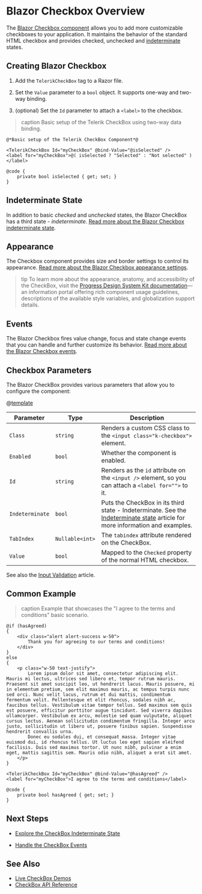 
# Blazor Checkbox Overview

The <a href="https://www.telerik.com/blazor-ui/checkbox" target="_blank">Blazor Checkbox component</a> allows you to add more customizable checkboxes to your application. It maintains the behavior of the standard HTML checkbox and provides checked, unchecked and [indeterminate](slug:checkbox-indeterminate-state) states.

## Creating Blazor Checkbox

1. Add the `TelerikCheckBox` tag to a Razor file.

2. Set the `Value` parameter to a `bool` object. It supports one-way and two-way binding.

3. (optional) Set the `Id` parameter to attach a `<label>` to the checkbox.

>caption Basic setup of the Telerik CheckBox using two-way data binding.

````RAZOR
@*Basic setup of the Telerik CheckBox Component*@

<TelerikCheckBox Id="myCheckBox" @bind-Value="@isSelected" />
<label for="myCheckBox">@( isSelected ? "Selected" : "Not selected" )</label>

@code {
    private bool isSelected { get; set; }
}
````

## Indeterminate State

In addition to basic *checked* and *unchecked* states, the Blazor CheckBox has a third state - *indeterminate*. [Read more about the Blazor Checkbox indeterminate state](slug:checkbox-indeterminate-state).

## Appearance

The Checkbox component provides size and border settings to control its appearance. [Read more about the Blazor Checkbox appearance settings](slug:checkbox-appearance).

>tip To learn more about the appearance, anatomy, and accessibility of the CheckBox, visit the [Progress Design System Kit documentation](https://www.telerik.com/design-system/docs/components/checkbox/)—an information portal offering rich component usage guidelines, descriptions of the available style variables, and globalization support details.

## Events

The Blazor Checkbox fires value change, focus and state change events that you can handle and further customize its behavior. [Read more about the Blazor Checkbox events](slug:checkbox-events).

## Checkbox Parameters

The Blazor CheckBox provides various parameters that allow you to configure the component:

@[template](/_contentTemplates/common/parameters-table-styles.md#table-layout)

| Parameter | Type | Description |
| ----------- | ----------- | ----------- |
| `Class` | `string` | Renders a custom CSS class to the `<input class="k-checkbox">` element. |
| `Enabled` | `bool` | Whether the component is enabled. |
| `Id` | `string` | Renders as the `id` attribute on the `<input />` element, so you can attach a `<label for="">` to it. |
| `Indeterminate` | `bool` | Puts the CheckBox in its third state - Indeterminate. See the [Indeterminate state](slug:checkbox-indeterminate-state) article for more information and examples. |
| `TabIndex` | `Nullable<int>` | The `tabindex` attribute rendered on the CheckBox. |
| `Value` | `bool` | Mapped to the `Checked` property of the normal HTML checkbox. |

See also the [Input Validation](slug:common-features/input-validation) article.

## Common Example

>caption Example that showcases the "I agree to the terms and conditions" basic scenario.

````RAZOR
@if (hasAgreed)
{
    <div class="alert alert-success w-50">
        Thank you for agreeing to our terms and conditions!
    </div>
}
else
{
    <p class="w-50 text-justify">
        Lorem ipsum dolor sit amet, consectetur adipiscing elit. Mauris mi lectus, ultrices sed libero et, tempor rutrum mauris. Praesent sit amet suscipit leo, ut hendrerit lacus. Mauris posuere, mi in elementum pretium, sem elit maximus mauris, ac tempus turpis nunc sed orci. Nunc velit lacus, rutrum et dui mattis, condimentum fermentum velit. Pellentesque et elit rhoncus, sodales nibh ac, faucibus tellus. Vestibulum vitae tempor tellus. Sed maximus sem quis est posuere, efficitur porttitor augue tincidunt. Sed viverra dapibus ullamcorper. Vestibulum ex arcu, molestie sed quam vulputate, aliquet cursus lectus. Aenean sollicitudin condimentum fringilla. Integer arcu justo, sollicitudin ut libero ut, posuere finibus sapien. Suspendisse hendrerit convallis urna.
        Donec eu sodales dui, et consequat massa. Integer vitae euismod dui, id rhoncus tellus. Ut luctus leo eget sapien eleifend facilisis. Duis sed maximus tortor. Ut nunc nibh, pulvinar a enim eget, mattis sagittis sem. Mauris odio nibh, aliquet a erat sit amet.
    </p>
}

<TelerikCheckBox Id="myCheckBox" @bind-Value="@hasAgreed" />
<label for="myCheckBox">I agree to the terms and conditions</label>

@code {
    private bool hasAgreed { get; set; }
}
````

## Next Steps

* [Explore the CheckBox Indeterminate State](slug:checkbox-indeterminate-state)

* [Handle the CheckBox Events](slug:checkbox-events)

## See Also

* [Live CheckBox Demos](https://demos.telerik.com/blazor-ui/checkbox/overview)
* [CheckBox API Reference](slug:Telerik.Blazor.Components.TelerikCheckBox-1)
